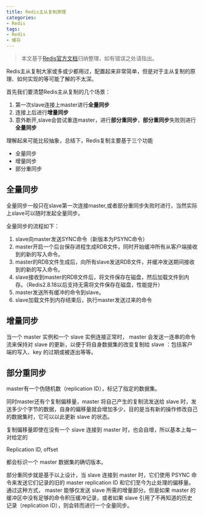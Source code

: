 ```yaml
---
title: Redis主从复制原理
categories:
- Redis
tags:
- Redis
- 缓存
---
```

> 本文基于[Redis官方文档](http://www.redis.cn/documentation.html)归纳整理，如有错误之处请指出。 

Redis主从复制大家或多或少都用过，配置起来非常简单，但是对于主从复制的原理、如何实现的等可能了解的不太深。

首先我们要清楚Redis主从复制的几个场景：

1. 第一次slave连接上master进行**全量同步**
2. 连接上后进行**增量同步**
3. 意外断开,slave会尝试重连master，进行**部分重同步**，**部分重同步**失败则进行**全量同步**  
<!-- more -->  

理解起来可能比较抽象，总结下，Redis复制主要基于三个功能  

- 全量同步
- 增量同步
- 部分重同步

## 全量同步

全量同步一般只在slave第一次连接master,或者部分重同步失败时进行，当然实际上slave可以随时发起全量同步。  

全量同步的流程如下：
1. slave向master发送SYNC命令（新版本为PSYNC命令）
2. master开启一个后台保存进程生成RDB文件，同时开始缓冲所有从客户端接收到的新的写入命令。
3. master的RDB文件生成后，向所有slave发送RDB文件，并缓冲发送期间接收到的新的写入命令。
4. slave接收到master的RDB文件后，将文件保存在磁盘，然后加载文件到内存。（Redis2.8.18以后支持无需将文件保存在磁盘，性能提升）
5. master发送所有缓冲的命令到slave。
6. slave加载文件到内存结束后，执行master发送过来的命令  
 
## 增量同步

当一个 master 实例和一个 slave 实例连接正常时， master 会发送一连串的命令流来保持对 slave 的更新，以便于将自身数据集的改变复制给 slave ：包括客户端的写入、key 的过期或被逐出等等。  

## 部分重同步

master有一个伪随机数（replication ID），标记了指定的数据集。  
  
同时master还有个复制偏移量，master 将自己产生的复制流发送给 slave 时，发送多少个字节的数据，自身的偏移量就会增加多少，目的是当有新的操作修改自己的数据集时，它可以以此更新 slave 的状态。  
  
复制偏移量即使在没有一个 slave 连接到 master 时，也会自增，所以基本上每一对给定的  

Replication ID, offset  

都会标识一个 master 数据集的确切版本。

部分重同步就是基于以上设计，当 slave 连接到 master 时，它们使用 PSYNC 命令来发送它们记录的旧的 master replication ID 和它们至今为止处理的偏移量。通过这种方式， master 能够仅发送 slave 所需的增量部分。但是如果 master 的缓冲区中没有足够的命令积压缓冲记录，或者如果 slave 引用了不再知道的历史记录（replication ID），则会转而进行一个全量同步。

